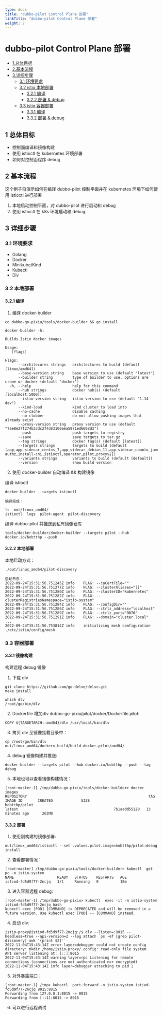 ```yaml
---
type: docs
title: "dubbo-pilot Control Plane 部署"
linkTitle: "dubbo-pilot Control Plane 部署"
weight: 2
---
```


# dubbo-pilot Control Plane 部署

* [1.总体目标](#target)
* [2.基本流程](#basic)
* [3.详细步骤](#detail)
    + [3.1 环境要求](#env)
    + [3.2 istio 本地部署](#native_deploy)
        - [3.2.1 编译](#nbuild)
        - [3.2.2 部署 & debug](#ndeploy)
    + [3.3 istio 容器部署](#docker_deploy)
        - [3.3.1 编译](#dbuild)
        - [3.3.2 部署 & debug](#ddeploy)
<h2 id="target">1 总体目标</h2>

* 控制面编译和镜像构建
* 使用 istioctl 在 kubernetes 环境部署
* 如何对控制面程序 debug



<h2 id="basic">2 基本流程</h2>
这个例子将演示如何在编译 dubbo-pilot 控制平面并在 kubernetes 环境下如何使用 istioctl 进行部署

1. 本地启动控制平面，对 dubbo-pilot 进行启动和 debug
2. 使用 istioctl 在 k8s 环境启动和 debug 


<h2 id="detail">3 详细步骤</h2>
<h3 id="env">3.1 环境要求</h3>

* Golang
* Docker
* Minikube/Kind
* Kubectl
* Dlv


<h3 id="native_deploy">3.2 本地部署</h3>
<h4 id="nbuild">3.2.1 编译</h4>

1. 编译 docker-builder
```
cd dubbo-go-pixiu/tools/docker-builder && go install

docker-builder -h:

Builds Istio docker images

Usage:
   [flags]

Flags:
      --architecures strings   architectures to build (default [linux/amd64])
      --base-version string    base version to use (default "latest")
      --builder string         type of builder to use. options are crane or docker (default "docker")
  -h, --help                   help for this command
      --hub strings            docker hub(s) (default [localhost:5000])
      --istio-version string   istio version to use (default "1.14-dev")
      --kind-load              kind cluster to load into
      --no-cache               disable caching
      --no-clobber             do not allow pushing images that already exist
      --proxy-version string   proxy version to use (default "7ae8e27f274b33dc2f4d83100aea5971ed6698d3")
      --push                   push targets to registry
      --save                   save targets to tar.gz
      --tag strings            docker tag(s) (default [latest])
      --targets strings        targets to build (default [app,app_sidecar_centos_7,app_sidecar_debian_11,app_sidecar_ubuntu_jammy,app_sidecar_ubuntu_xenial,ext-authz,install-cni,istioctl,operator,pilot,proxyv2])
      --variants strings       variants to build (default [default])
      --version                show build version
```

2. 使用 docker-builder 自动编译 && 构建镜像

编译 istioctl
```
docker-builder --targets istioctl

编译完成：

ls  out/linux_amd64/
istioctl  logs  pilot-agent  pilot-discovery
```

编译 dubbo-pilot 并推送到私有镜像仓库
```
tools/docker-builder/docker-builder --targets pilot --hub docker.io/bobtthp --push
```


<h4 id="ndeploy">3.2.2 本地部署</h4>

本地启动方式：
```
./out/linux_amd64/pilot-discovery

启动日志：
2022-09-24T15:31:56.751245Z	info	FLAG: --caCertFile=""
2022-09-24T15:31:56.751277Z	info	FLAG: --clusterAliases="[]"
2022-09-24T15:31:56.751280Z	info	FLAG: --clusterID="Kubernetes"
2022-09-24T15:31:56.751282Z	info	FLAG: --clusterRegistriesNamespace="istio-system"
2022-09-24T15:31:56.751284Z	info	FLAG: --configDir=""
2022-09-24T15:31:56.751286Z	info	FLAG: --ctrlz_address="localhost"
2022-09-24T15:31:56.751289Z	info	FLAG: --ctrlz_port="9876"
2022-09-24T15:31:56.751291Z	info	FLAG: --domain="cluster.local"
...
2022-09-24T15:31:56.753814Z	info	initializing mesh configuration ./etc/istio/config/mesh
```

<h3 id="docker_deploy">3.3 容器部署</h3>

<h4 id="dbuild">3.3.1 镜像构建</h4>

构建远程 debug 镜像

1. 下载 dlv
```
git clone https://github.com/go-delve/delve.git
make install

which dlv
/root/go/bin/dlv
```

2. Dockerfile 增加dlv dubbo-go-pixiu/pilot/docker/Dockerfile.pilot:
```
COPY ${TARGETARCH:-amd64}/dlv /usr/local/bin/dlv
```

3. 拷贝 dlv 至镜像挂载目录中：
```
cp /root/go/bin/dlv out/linux_amd64/dockerx_build/build.docker.pilot/amd64/
```

4. debug 镜像构建并推送:
```
docker-builder --targets pilot --hub docker.io/bobtthp --push --tag debug
```

5. 本地也可以查看镜像构建情况：

```
[root~master-1] /tmp/dubbo-go-pixiu/tools/docker-builder> docker images
REPOSITORY                                                        TAG                                               IMAGE ID       CREATED             SIZE
bobtthp/pilot                                                     latest                                            7b1aadd55120   13 minutes ago      262MB
```



<h4 id="ddeploy">3.3.2 部署</h4>

1. 使用刚构建的镜像部署:
```
out/linux_amd64/istioctl --set .values.pilot.image=bobtthp/pilot:debug install
```

2. 查看部署情况：
```
[root~master] /tmp/dubbo-go-pixiu/tools/docker-builder> kubectl  get po -n istio-system
NAME                    READY   STATUS    RESTARTS   AGE
istiod-fd5d9f77-2ncjq   1/1     Running   0          18m
```


3. 进入容器远程 debug:
```
[root~master-1] /tmp/dubbo-go-pixiu> kubectl  exec -it -n istio-system istiod-fd5d9f77-2ncjq bash
kubectl exec [POD] [COMMAND] is DEPRECATED and will be removed in a future version. Use kubectl exec [POD] -- [COMMAND] instead.
```

4. 启动 dlv:
```
istio-proxy@istiod-fd5d9f77-2ncjq:/$ dlv --listen=:8015 --headless=true --api-version=2 --log attach `ps -ef |grep pilot-discovery| awk '{print $2}'`
2022-11-04T15:43:14Z error layer=debugger could not create config directory: mkdir /home/istio-proxy/.config: read-only file system
API server listening at: [::]:8015
2022-11-04T15:43:14Z warning layer=rpc Listening for remote connections (connections are not authenticated nor encrypted)
2022-11-04T15:43:14Z info layer=debugger attaching to pid 1
```


5. 对外暴露端口：

```
[root~master-1] /tmp> kubectl  port-forward -n istio-system istiod-fd5d9f77-2ncjq 8015:8015
Forwarding from 127.0.0.1:8015 -> 8015
Forwarding from [::1]:8015 -> 8015
```

6. 可以进行远程调试